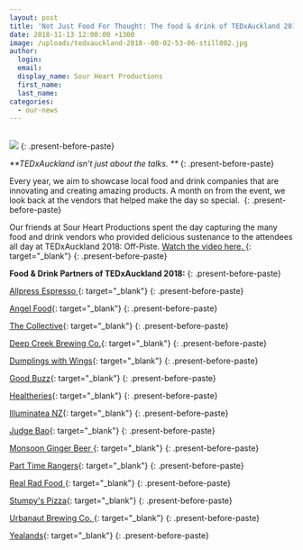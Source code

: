 ```yaml
---
layout: post
title: 'Not Just Food For Thought: The food & drink of TEDxAuckland 2018'
date: 2018-11-13 12:00:00 +1300
image: /uploads/tedxauckland-2018--00-02-53-06-still002.jpg
author:
  login:
  email:
  display_name: Sour Heart Productions
  first_name:
  last_name:
categories:
  - our-news
---
```


<br>![](/uploads/tedxauckland-2018--00-02-53-06-still002.jpg)
{: .present-before-paste}

*\*\*TEDxAuckland isn't just about the talks. \*\**
{: .present-before-paste}

Every year, we aim to showcase local food and drink companies that are innovating and creating amazing products. A month on from the event, we look back at the vendors that helped make the day so special. 
{: .present-before-paste}

Our friends at Sour Heart Productions spent the day capturing the many food and drink vendors who provided delicious sustenance to the attendees all day at TEDxAuckland 2018: Off-Piste. [Watch the video here. ](https://www.youtube.com/watch?v=3L7gdPWqT9g&amp;feature=youtu.be){: target="_blank"}
{: .present-before-paste}

**Food & Drink Partners of TEDxAuckland 2018:**
{: .present-before-paste}

[Allpress Espresso ](https://nz.allpressespresso.com/){: target="_blank"}
{: .present-before-paste}

[Angel Food](https://www.angelfood.co.nz/){: target="_blank"}
{: .present-before-paste}

[The Collective](http://www.thecollective.kiwi/){: target="_blank"}
{: .present-before-paste}

[Deep Creek Brewing Co.](http://www.dcbrewing.co.nz/){: target="_blank"}
{: .present-before-paste}

[Dumplings with Wings](https://www.facebook.com/dumplingswithwings/){: target="_blank"}
{: .present-before-paste}

[Good Buzz](https://goodbuzz.nz/){: target="_blank"}
{: .present-before-paste}

[Healtheries](http://www.healtheries.co.nz/){: target="_blank"}
{: .present-before-paste}

[Illuminatea NZ](https://www.instagram.com/illuminatea_nz/){: target="_blank"}
{: .present-before-paste}

[Judge Bao](https://judgebao.co.nz/){: target="_blank"}
{: .present-before-paste}

[Monsoon Ginger Beer ](http://www.monsoonginger.co.nz/){: target="_blank"}
{: .present-before-paste}

[Part Time Rangers](https://parttimerangers.co.nz/){: target="_blank"}
{: .present-before-paste}

[Real Rad Food ](https://realradfood.co.nz/){: target="_blank"}
{: .present-before-paste}

[Stumpy's Pizza](https://www.stumpys.nz/){: target="_blank"}
{: .present-before-paste}

[Urbanaut Brewing Co. ](https://www.urbanautbeer.com/){: target="_blank"}
{: .present-before-paste}

[Yealands](https://www.yealands.co.nz/){: target="_blank"}
{: .present-before-paste}